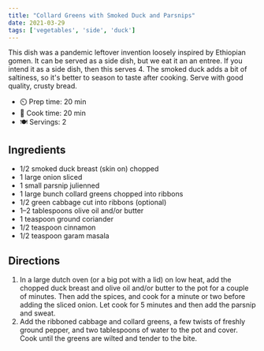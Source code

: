 ```yaml
---
title: "Collard Greens with Smoked Duck and Parsnips"
date: 2021-03-29
tags: ['vegetables', 'side', 'duck']
---
```


This dish was a pandemic leftover invention loosely inspired by Ethiopian gomen. It can be served as a side dish, but we eat it an an entree. If you intend it as a side dish, then this serves 4. The smoked duck adds a bit of saltiness, so it's better to season to taste after cooking. Serve with good quality, crusty bread.

- ⏲️ Prep time: 20 min
- 🍳 Cook time: 20 min
- 🍽️ Servings: 2

## Ingredients

- 1/2 smoked duck breast (skin on) chopped
- 1 large onion sliced
- 1 small parsnip julienned
- 1 large bunch collard greens chopped into ribbons
- 1/2 green cabbage cut into ribbons (optional)
- 1–2 tablespoons olive oil and/or butter
- 1 teaspoon ground coriander
- 1/2 teaspoon cinnamon
- 1/2 teaspoon garam masala

## Directions

1. In a large dutch oven (or a big pot with a lid) on low heat, add the chopped duck breast and olive oil and/or butter to the pot for a couple of minutes. Then add the spices, and cook for a minute or two before adding the sliced onion. Let cook for 5 minutes and then add the parsnip and sweat.
2. Add the ribboned cabbage and collard greens, a few twists of freshly ground pepper, and two tablespoons of water to the pot and cover. Cook until the greens are wilted and tender to the bite.
